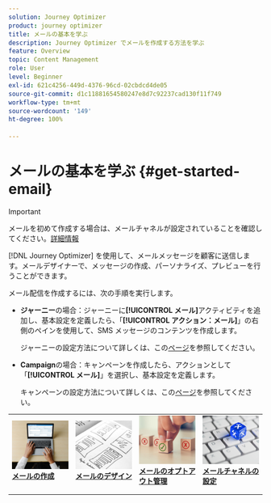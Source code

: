 ```yaml
---
solution: Journey Optimizer
product: journey optimizer
title: メールの基本を学ぶ
description: Journey Optimizer でメールを作成する方法を学ぶ
feature: Overview
topic: Content Management
role: User
level: Beginner
exl-id: 621c4256-449d-4376-96cd-02cbdcd4de05
source-git-commit: d1c11881654580247e8d7c92237cad130f11f749
workflow-type: tm+mt
source-wordcount: '149'
ht-degree: 100%

---
```


# メールの基本を学ぶ {#get-started-email}

>[!IMPORTANT]
>
>メールを初めて作成する場合は、メールチャネルが設定されていることを確認してください。[詳細情報](email-settings.md)

[!DNL Journey Optimizer] を使用して、メールメッセージを顧客に送信します。メールデザイナーで、メッセージの作成、パーソナライズ、プレビューを行うことができます。

メール配信を作成するには、次の手順を実行します。

* **ジャーニー**&#x200B;の場合：ジャーニーに&#x200B;**[!UICONTROL メール]**&#x200B;アクティビティを追加し、基本設定を定義したら、「**[!UICONTROL アクション：メール]**」の右側のペインを使用して、SMS メッセージのコンテンツを作成します。

   ジャーニーの設定方法について詳しくは、この[ページ](../building-journeys/journey-gs.md)を参照してください。

* **Campaign**&#x200B;の場合：キャンペーンを作成したら、アクションとして「**[!UICONTROL メール]**」を選択し、基本設定を定義します。

   キャンペーンの設定方法について詳しくは、この[ページ](../campaigns/create-campaign.md#configure)を参照してください。

<table style="table-layout:fixed"><tr style="border: 0;">
<td>
<a href="create-email.md">
<img alt="リード" src="../assets/do-not-localize/email-create.jpeg">
</a>
<div><a href="create-email.md"><strong>メールの作成</strong>
</div>
<p>
</td>
<td>
<a href="get-started-email-design.md">
<img alt="低頻度" src="../assets/do-not-localize/email-design.jpg">
</a>
<div>
<a href="get-started-email-design.md"><strong>メールのデザイン</strong></a>
</div>
<p></td>
<td>
<a href="email-opt-out.md">
<img alt="検証" src="../assets/do-not-localize/email-opt-out.jpg">
</a>
<div>
<a href="email-opt-out.md"><strong>メールのオプトアウト管理</strong></a>
</div>
<p>
</td>
<td>
<a href="email-settings.md">
<img alt="検証" src="../assets/do-not-localize/email-config.jpg">
</a>
<div>
<a href="email-settings.md"><strong>メールチャネルの設定</strong></a>
</div>
<p>
</td>
</tr></table>
